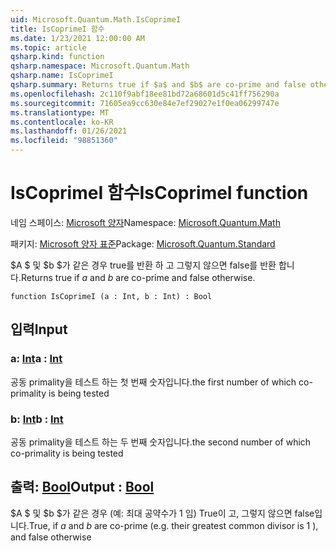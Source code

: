```yaml
---
uid: Microsoft.Quantum.Math.IsCoprimeI
title: IsCoprimeI 함수
ms.date: 1/23/2021 12:00:00 AM
ms.topic: article
qsharp.kind: function
qsharp.namespace: Microsoft.Quantum.Math
qsharp.name: IsCoprimeI
qsharp.summary: Returns true if $a$ and $b$ are co-prime and false otherwise.
ms.openlocfilehash: 2c110f9abf18ee81bd72a68601d5c41ff756290a
ms.sourcegitcommit: 71605ea9cc630e84e7ef29027e1f0ea06299747e
ms.translationtype: MT
ms.contentlocale: ko-KR
ms.lasthandoff: 01/26/2021
ms.locfileid: "98851360"
---
```

# <a name="iscoprimei-function"></a><span data-ttu-id="ae4ed-102">IsCoprimeI 함수</span><span class="sxs-lookup"><span data-stu-id="ae4ed-102">IsCoprimeI function</span></span>

<span data-ttu-id="ae4ed-103">네임 스페이스: [Microsoft 양자](xref:Microsoft.Quantum.Math)</span><span class="sxs-lookup"><span data-stu-id="ae4ed-103">Namespace: [Microsoft.Quantum.Math](xref:Microsoft.Quantum.Math)</span></span>

<span data-ttu-id="ae4ed-104">패키지: [Microsoft 양자 표준](https://nuget.org/packages/Microsoft.Quantum.Standard)</span><span class="sxs-lookup"><span data-stu-id="ae4ed-104">Package: [Microsoft.Quantum.Standard](https://nuget.org/packages/Microsoft.Quantum.Standard)</span></span>


<span data-ttu-id="ae4ed-105">$A $ 및 $b $가 같은 경우 true를 반환 하 고 그렇지 않으면 false를 반환 합니다.</span><span class="sxs-lookup"><span data-stu-id="ae4ed-105">Returns true if $a$ and $b$ are co-prime and false otherwise.</span></span>

```qsharp
function IsCoprimeI (a : Int, b : Int) : Bool
```


## <a name="input"></a><span data-ttu-id="ae4ed-106">입력</span><span class="sxs-lookup"><span data-stu-id="ae4ed-106">Input</span></span>

### <a name="a--int"></a><span data-ttu-id="ae4ed-107">a: [Int](xref:microsoft.quantum.lang-ref.int)</span><span class="sxs-lookup"><span data-stu-id="ae4ed-107">a : [Int](xref:microsoft.quantum.lang-ref.int)</span></span>

<span data-ttu-id="ae4ed-108">공동 primality을 테스트 하는 첫 번째 숫자입니다.</span><span class="sxs-lookup"><span data-stu-id="ae4ed-108">the first number of which co-primality is being tested</span></span>


### <a name="b--int"></a><span data-ttu-id="ae4ed-109">b: [Int](xref:microsoft.quantum.lang-ref.int)</span><span class="sxs-lookup"><span data-stu-id="ae4ed-109">b : [Int](xref:microsoft.quantum.lang-ref.int)</span></span>

<span data-ttu-id="ae4ed-110">공동 primality을 테스트 하는 두 번째 숫자입니다.</span><span class="sxs-lookup"><span data-stu-id="ae4ed-110">the second number of which co-primality is being tested</span></span>



## <a name="output--bool"></a><span data-ttu-id="ae4ed-111">출력: [Bool](xref:microsoft.quantum.lang-ref.bool)</span><span class="sxs-lookup"><span data-stu-id="ae4ed-111">Output : [Bool](xref:microsoft.quantum.lang-ref.bool)</span></span>

<span data-ttu-id="ae4ed-112">$A $ 및 $b $가 같은 경우 (예: 최대 공약수가 1 임) True이 고, 그렇지 않으면 false입니다.</span><span class="sxs-lookup"><span data-stu-id="ae4ed-112">True, if $a$ and $b$ are co-prime (e.g. their greatest common divisor is 1 ), and false otherwise</span></span>